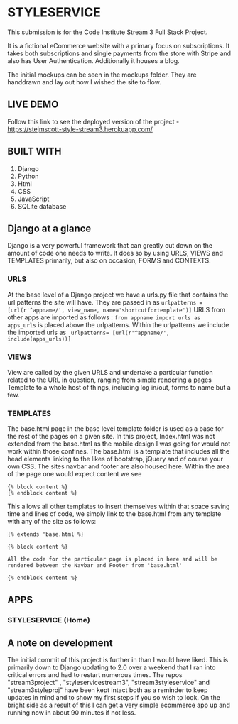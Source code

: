 # STYLESERVICE #

This submission is for the Code Institute Stream 3 Full Stack Project. 

It is a fictional eCommerce website with a primary focus on subscriptions. It takes both subscriptions and single payments from the store with Stripe and also has User Authentication.
Additionally it houses a blog.

The initial mockups can be seen in the mockups folder. They are handdrawn and lay out how I wished the site to flow.

## LIVE DEMO ##

Follow this link to see the deployed version of the project -https://stejmscott-style-stream3.herokuapp.com/


## BUILT WITH ##

1. Django
2. Python
3. Html
4. CSS
5. JavaScript
6. SQLite database



## Django at a glance ##

Django is a very powerful framework that can greatly cut down on the amount of code one needs to write. It does so by using URLS, VIEWS and TEMPLATES primarily, but also on occasion, FORMS and CONTEXTS.

### URLS ###

At the base level of a Django project we have a urls.py file that contains the url patterns the site will have. 
They are passed in as `urlpatterns = [url(r'^appname/', view_name, name='shortcutfortemplate')]`
URLS from other apps are imported  as follows : `from appname import urls as apps_urls` is placed above the urlpatterns.
Within the urlpatterns we include the imported urls as ` urlpatterns= [url(r'^appname/', include(apps_urls))]`

### VIEWS ###

View are called by the given URLS and undertake a particular function related to the URL in question, ranging from simple rendering a pages Template to a whole host of things, including log in/out, forms to name but a few. 

### TEMPLATES ###

The base.html page in the base level template folder is used as a base for the rest of the pages on a given site. In this project, Index.html was not extended from the base.html as the mobile design I was going for would not work within those confines. 
The base.html is a template that includes all the head elements linking to the likes of bootstrap, jQuery and of course your own CSS.  The sites navbar and footer are also housed here. 
Within the area of the page one would expect content we see
```
{% block content %}
{% endblock content %}
```

This allows all other templates to insert themselves within that space saving time and lines of code, we simply link to the base.html from any template with any of the site  as follows:

```
{% extends 'base.html %}

{% block content %}

All the code for the particular page is placed in here and will be rendered between the Navbar and Footer from 'base.html'

{% endblock content %}

```




    



## APPS ##

### STYLESERVICE (Home) ###





## A note on development ##

The initial commit of this project is further in than I would have liked. This is primarily down to Django updating to 2.0 over a weekend that I ran into critical errors and had to restart numerous times. 
The repos "stream3project" , "styleservicestream3", "stream3styleservice" and "stream3styleproj" have been kept intact both as a reminder to keep updates in mind and to show my first steps if you so wish to look.  On the bright side as a result of this I can get a very simple ecommerce app up and running now in about 90 minutes if not less.
